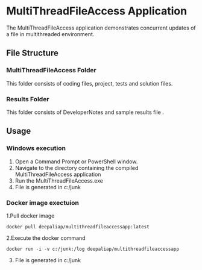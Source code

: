 # MultiThreadFileAccess Application #
The MultiThreadFileAccess application demonstrates concurrent updates of a file in multithreaded environment.

## File Structure ##
 ### MultiThreadFileAccess Folder ### 
 This folder consists of coding files, project, tests and solution files.
 ### Results Folder ###
 This folder consists of DeveloperNotes and sample results file .

## Usage ##

### Windows execution ###
1. Open a Command Prompt or PowerShell window.
2. Navigate to the directory containing the compiled MultiThreadFileAccess application
3. Run the MultiThreadFileAccess.exe
4. File is generated in c:/junk

### Docker image exectuion ###
1.Pull docker image 
   ```
   docker pull deepaliap/multithreadfileaccessapp:latest 
   ```
2.Execute the docker command 
   ```
   docker run -i -v c:/junk:/log deepaliap/multithreadfileaccessapp 
   ```
3. File is generated in c:/junk
